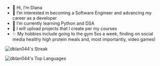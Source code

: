 - 👋 Hi, I’m Diana
- 👀 I’m interested in becoming a Software Engineer and advancing my career as a developer
- 🌱 I’m currently learning Python and DSA
- 💞️ I will upload projects that I create per my courses
- ✨ My hobbies include going to the gym 5xs a week, finding on social media healthy high protein meals and, most importantly, video games!

![dblan044's Streak](https://github-readme-streak-stats.herokuapp.com/?user=dblan044&theme=tokyonight&hide_border=true)

![dblan044's Top Languages](https://github-readme-stats.vercel.app/api/top-langs/?username=dblan044&theme=tokyonight&show_icons=true&hide_border=true&layout=compact)
<!---
dblan044/dblan044 is a ✨ special ✨ repository because its `README.md` (this file) appears on your GitHub profile.
You can click the Preview link to take a look at your changes.
--->

